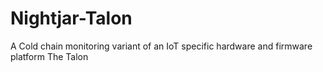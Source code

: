 # Nightjar-Talon
A Cold chain monitoring variant of an IoT specific hardware and firmware platform The Talon
